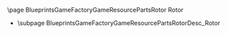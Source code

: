 \page BlueprintsGameFactoryGameResourcePartsRotor Rotor
- \subpage BlueprintsGameFactoryGameResourcePartsRotorDesc_Rotor
